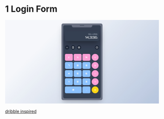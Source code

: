 # 1 Login Form

![grid calculator](calculator.png)

[dribble inspired](https://dribbble.com/shots/15359416-MechaCalc-Calculator-App/attachments/7120585?mode=media)